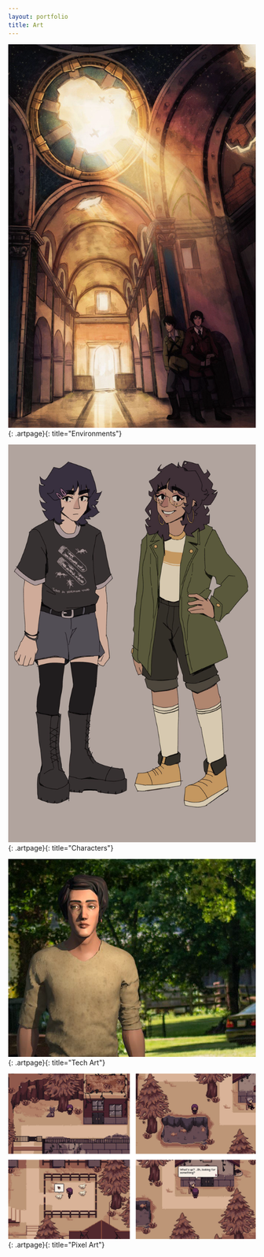 ```yaml
---
layout: portfolio
title: Art
---
```


[![Environments](images/art/environments/illust_church.png)
](environments.html){: .artpage}{: title="Environments"}

[![Characters](images/art/characters/characters_jasmineoolong.png)
](characters.html){: .artpage}{: title="Characters"}

[![Tech Art](images/art/techart/3d_guyrender2.png)
](techart.html){: .artpage}{: title="Tech Art"}

[![Pixel Art](images/art/pixel/pixel_categg.png)
](pixel.html){: .artpage}{: title="Pixel Art"}
